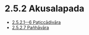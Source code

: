 

# 2.5.2 Akusalapada

* [2.5.2.1--6 Paṭiccādivāra](2.5.2/2.5.2.1--6.md)
* [2.5.2.7 Pañhāvāra](2.5.2/2.5.2.7.md)



